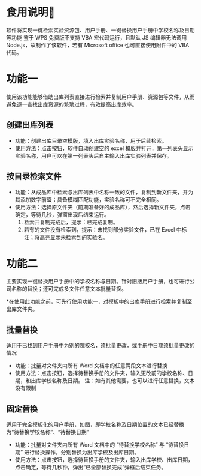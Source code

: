 # 食用说明🤳
软件将实现一键检索实验资源包、用户手册、一键替换用户手册中学校名称及日期等功能
鉴于 WPS 免费版不支持 VBA 宏代码运行，且默认 JS 编辑器无法调用 Node.js，故制作了该软件，若有 Microsoft office 也可直接使用附件中的 VBA 代码。

# 功能一
使用该功能能够借助出库列表直接进行检索并复制用户手册、资源包等文件，从而避免逐一查找出库资源的繁琐过程，有效提高出库效率。

## 创建出库列表
- 功能：创建出库目录空模版，填入出库实验名称，用于后续检索。
- 使用方法：点击按钮，软件自动创建空的 excel 模版并打开，第一列表头显示实验名称，用户可以在第一列表头后自主输入出库实验列表并保存。

## 按目录检索文件    
- 功能：从成品库中检索与出库列表中名称一致的文件，复制到新文件夹，并为其添加数字前缀；具备模糊匹配功能，实验名称可不完全相同。
- 使用方法：选择原文件夹（前期准备好的成品库），然后选择新文件夹，点击确定，等待几秒，弹窗出现后结束运行。
  1. 检索并复制完成后，提示：已完成复制。
  2. 若有的文件没有检索到，提示：未找到部分实验文件，已在 Excel 中标注；将高亮显示未检索到的实验名。
 
# 功能二
主要实现一键替换用户手册中的学校名称与日期。针对旧版用户手册，也可进行公司名称的替换；还可完成多文件任意文本批量替换。

*在使用此功能之前，可先行使用功能一，对模板中的出库手册进行检索并复制至出库文件夹。

## 批量替换
适用于已找到用户手册中为别的院校名，须批量更改，或手册中日期须批量更改的情况    
- 功能：批量对文件夹内所有 Word 文档中的任意两段文本进行替换
- 使用方法：点击按钮，选择待替换手册的文件夹，输入更改前的学校名称、日期，和出库学校名称及日期。
注：如有其他需要，也可以进行任意替换，文本没有限制    
## 固定替换
适用于完全模板化的用户手册，如图，即学校名称及日期位置的文本已经替换为“待替换学校名称”、“待替换日期”
- 功能：批量对文件夹内所有 Word 文档中的 “待替换学校名称” 与 “待替换日期” 进行替换操作，分别替换为出库学校及出库日期。
- 使用方法：点击按钮，选择待替换手册的文件夹，输入出库学校、出库日期，点击确定，等待几秒钟，弹出“已全部替换完成”弹框后结束任务。
